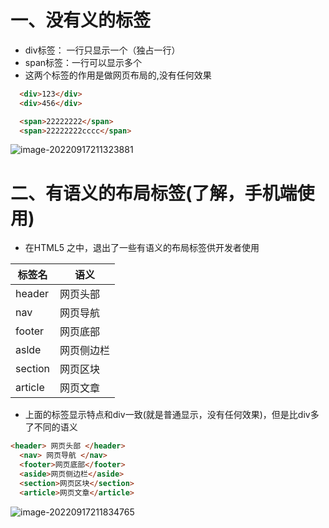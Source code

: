 # 一、没有义的标签

- div标签： 一行只显示一个（独占一行）
- span标签：一行可以显示多个
- 这两个标签的作用是做网页布局的,没有任何效果

```html
  <div>123</div>
  <div>456</div>

  <span>22222222</span>
  <span>22222222cccc</span>
```

![image-20220917211323881](https://yrecord.oss-cn-hangzhou.aliyuncs.com/picture/202209172113945.png)



#   二、有语义的布局标签(了解，手机端使用)

- 在HTML5 之中，退出了一些有语义的布局标签供开发者使用

| 标签名  | 语义       |
| ------- | ---------- |
| header  | 网页头部   |
| nav     | 网页导航   |
| footer  | 网页底部   |
| aslde   | 网页侧边栏 |
| section | 网页区块   |
| article | 网页文章   |

- 上面的标签显示特点和div一致(就是普通显示，没有任何效果)，但是比div多了不同的语义

```html
<header> 网页头部 </header>
  <nav> 网页导航 </nav>
  <footer>网页底部</footer>
  <aside>网页侧边栏</aside>
  <section>网页区块</section>
  <article>网页文章</article>
```

![image-20220917211834765](https://yrecord.oss-cn-hangzhou.aliyuncs.com/picture/202209172118852.png)